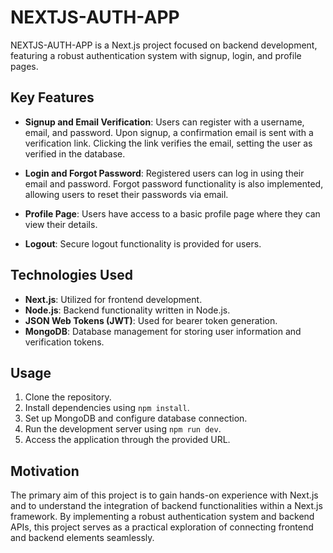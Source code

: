 # NEXTJS-AUTH-APP

NEXTJS-AUTH-APP is a Next.js project focused on backend development, featuring a robust authentication system with signup, login, and profile pages.

## Key Features

- **Signup and Email Verification**: Users can register with a username, email, and password. Upon signup, a confirmation email is sent with a verification link. Clicking the link verifies the email, setting the user as verified in the database.
  
- **Login and Forgot Password**: Registered users can log in using their email and password. Forgot password functionality is also implemented, allowing users to reset their passwords via email.

- **Profile Page**: Users have access to a basic profile page where they can view their details.

- **Logout**: Secure logout functionality is provided for users.

## Technologies Used

- **Next.js**: Utilized for frontend development.
- **Node.js**: Backend functionality written in Node.js.
- **JSON Web Tokens (JWT)**: Used for bearer token generation.
- **MongoDB**: Database management for storing user information and verification tokens.

## Usage

1. Clone the repository.
2. Install dependencies using `npm install`.
3. Set up MongoDB and configure database connection.
4. Run the development server using `npm run dev`.
5. Access the application through the provided URL.

## Motivation

The primary aim of this project is to gain hands-on experience with Next.js and to understand the integration of backend functionalities within a Next.js framework. By implementing a robust authentication system and backend APIs, this project serves as a practical exploration of connecting frontend and backend elements seamlessly.
